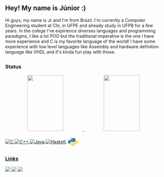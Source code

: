 ## Hey! My name is Júnior :)

Hi guys, my name is Jr and I'm from Brazil. I'm currently a Computer Engineering student at CIn, in UFPE and already study in UFPB for a few years.
In the colege I've expirience diverses languages and programming paradigms, I like a lot POO but the traditional imperative is the one I have more experience and C is my favorite language of the world! I have some experience with low level languages like Assembly and hardware definition language like VHDL and it's kinda fun play with those.

##

### Status  
<div align="center">
  <a href="https://github.com/jrchakalo">
  <img height="180em" width="48%" src="https://github-readme-stats.vercel.app/api?username=jrchakalo&show_icons=true&theme=midnight-purple&include_all_commits=true&count_private=true"/>
  <img height="180em" width="48%" src="https://github-readme-stats.vercel.app/api/top-langs/?username=jrchakalo&layout=compact&langs_count=7&theme=midnight-purple"/>
</div>

<div style="display: inline_block"><br>
  <img align="center" alt="C" height="30" width="40" src="https://cdn.jsdelivr.net/gh/devicons/devicon/icons/c/c-original.svg">
  <img align="center" alt="C++" height="30" width="40" src="https://cdn.jsdelivr.net/gh/devicons/devicon/icons/cplusplus/cplusplus-original.svg">
  <img align="center" alt="Java" height="30" width="40" src="https://cdn.jsdelivr.net/gh/devicons/devicon/icons/java/java-original.svg" >
  <img align="center" alt="Haskell" height="30" width="40" src="https://cdn.jsdelivr.net/gh/devicons/devicon/icons/haskell/haskell-original.svg">
  <img align="center" alt="Python" height="30" width="40" src="https://raw.githubusercontent.com/devicons/devicon/master/icons/python/python-original.svg">
</div>

##

### Links 
<div> 
  
  <a href="https://www.instagram.com/jrchakalo/" target="_blank"><img src="https://img.shields.io/badge/-Instagram-%23E4405F?style=for-the-badge&logo=instagram&logoColor=white" target="_blank"></a>
  <a href = "mailto:jisj@cin.ufpe.br"><img src="https://img.shields.io/badge/-Gmail-%23333?style=for-the-badge&logo=gmail&logoColor=white" target="_blank"></a>
  <a href="https://www.linkedin.com/in/jrchakalo3659" target="_blank"><img src="https://img.shields.io/badge/-LinkedIn-%230077B5?style=for-the-badge&logo=linkedin&logoColor=white" target="_blank"></a> 
 
</div>
